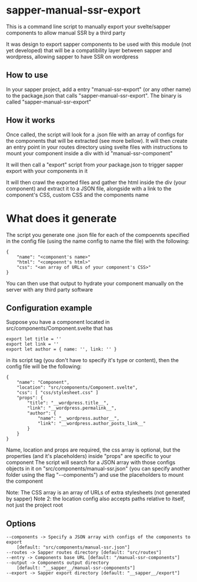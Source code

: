 # sapper-manual-ssr-export

This is a command line script to manually export your svelte/sapper components to allow manual SSR by a third party

It was design to export sapper components to be used with this module (not yet developed) that will be a compatibility layer between sapper and wordpress, allowing sapper to have SSR on wordpress

## How to use

In your sapper project, add a entry "manual-ssr-export" (or any other name) to the package.json that calls "sapper-manual-ssr-export". The binary is called "sapper-manual-ssr-export"

## How it works

Once called, the script will look for a .json file with an array of configs for the components that will be extracted (see more bellow). It will then create an entry point in your routes directory using svelte files with instructions to mount your component inside a div with id "manual-ssr-component"

It will then call a "export" script from *your* package.json to trigger sapper export with your components in it

It will then crawl the exported files and gather the html inside the div (your component) and extract it to a JSON file, alongside with a link to the component's CSS, custom CSS and the components name

# What does it generate

The script you generate one .json file for each of the compoennts specified in the config file (using the name config to name the file) with the following:

	{
		"name": "<component's name>"
		"html": "<compoennt's html>"
		"css": "<an array of URLs of your component's CSS>"
	}

You can then use that output to hydrate your component manually on the server with any third party software

## Configuration example

Suppose you have a component located in src/components/Component.svelte that has

	export let title = ''
	export let link = ''
	export let author = { name: '', link: '' }

in its script tag (you don't have to specify it's type or content), then the config file will be the following:

	{
		"name": "Component",
		"location": "src/components/Component.svelte",
		"css": [ "css/stylesheet.css" ]
		"props": {
			"title": "__wordpress.title__",
			"link": "__wordpress.permalink__",
			"author": {
				"name": "__wordpress.author__",
				"link": "__wordpress.author_posts_link__"
			}
		}
	}

Name, location and props are required, the css array is optional, but the properties (and it's placeholders) inside "props" are specific to your component
The script will search for a JSON array with those configs objects in it on "src/components/manual-ssr.json" (you can specify another folder using the flag "--components") and use the placeholders to mount the component

Note: The CSS array is an array of URLs of extra stylesheets (not generated by sapper)
Note 2: the location config also accepts paths relative to itself, not just the project root

## Options

	--components -> Specify a JSON array with configs of the components to export
		[default: "src/components/manual-ssr.json"]
	--routes -> Sapper routes directory [default: "src/routes"]
	--entry -> Components base URL [default: "/manual-ssr-components"]
	--output -> Components output directory
		[default: "__sapper__/manual-ssr-components"]
	--export -> Sapper export directory [default: "__sapper__/export"]
